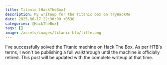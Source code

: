 ```yaml
---
title: Titanic [HackTheBox]
description: My writeup for the Titanic box on TryHackMe
date: 2025-06-17 22:30:00 +0530
categories: [HackTheBox]
tags: []
image: /assets/images/titanic-htb/title.png
---
```


I've successfully solved the Titanic machine on Hack The Box. As per HTB's terms, I won't be publishing a full walkthrough until the machine is officially retired. This post will be updated with the complete writeup at that time.